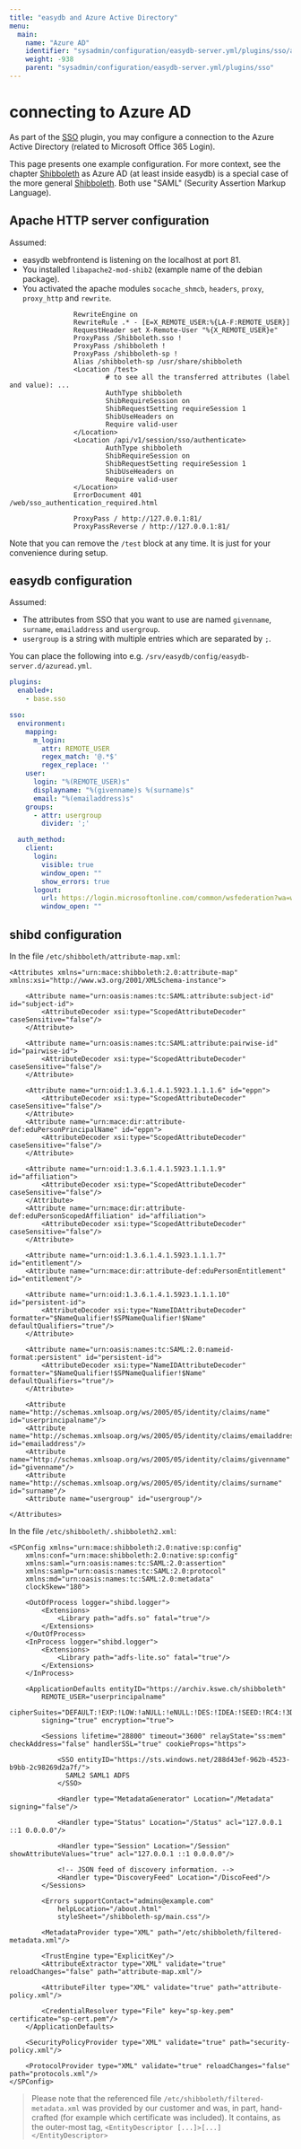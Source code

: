 ```yaml
---
title: "easydb and Azure Active Directory"
menu:
  main:
    name: "Azure AD"
    identifier: "sysadmin/configuration/easydb-server.yml/plugins/sso/azure_ad"
    weight: -938
    parent: "sysadmin/configuration/easydb-server.yml/plugins/sso"
---
```


# connecting to Azure AD

As part of the [SSO](../) plugin, you may configure a connection to the Azure Active Directory (related to Microsoft Office 365 Login).

This page presents one example configuration. For more context, see the chapter [Shibboleth](../shibboleth) as Azure AD (at least inside easydb) is a special case of the more general [Shibboleth](../shibboleth). Both use "SAML" (Security Assertion Markup Language).

## Apache HTTP server configuration
Assumed:
- easydb webfrontend is listening on the localhost at port 81.
- You installed `libapache2-mod-shib2` (example name of the debian package).
- You activated the apache modules `socache_shmcb`, `headers`, `proxy`, `proxy_http` and `rewrite`.

```
                RewriteEngine on
                RewriteRule .* - [E=X_REMOTE_USER:%{LA-F:REMOTE_USER}]
                RequestHeader set X-Remote-User "%{X_REMOTE_USER}e"
                ProxyPass /Shibboleth.sso !
                ProxyPass /shibboleth !
                ProxyPass /shibboleth-sp !
                Alias /shibboleth-sp /usr/share/shibboleth
                <Location /test>
                        # to see all the transferred attributes (label and value): ...
                        AuthType shibboleth
                        ShibRequireSession on
                        ShibRequestSetting requireSession 1
                        ShibUseHeaders on
                        Require valid-user
                </Location>
                <Location /api/v1/session/sso/authenticate>
                        AuthType shibboleth
                        ShibRequireSession on
                        ShibRequestSetting requireSession 1
                        ShibUseHeaders on
                        Require valid-user
                </Location>
                ErrorDocument 401 /web/sso_authentication_required.html

                ProxyPass / http://127.0.0.1:81/
                ProxyPassReverse / http://127.0.0.1:81/
```

Note that you can remove the `/test` block at any time. It is just for your convenience during setup.


## easydb configuration
Assumed:
- The attributes from SSO that you want to use are named `givenname`, `surname`, `emailaddress` and `usergroup`.
- `usergroup` is a string with multiple entries which are separated by `;`.

You can place the following into e.g. `/srv/easydb/config/easydb-server.d/azuread.yml`.

```yml
plugins:
  enabled+:
    - base.sso

sso:
  environment:
    mapping:
      m_login:
        attr: REMOTE_USER
        regex_match: '@.*$'
        regex_replace: ''
    user:
      login: "%(REMOTE_USER)s"
      displayname: "%(givenname)s %(surname)s"
      email: "%(emailaddress)s"
    groups:
      - attr: usergroup
        divider: ';'

  auth_method:
    client:
      login:
        visible: true
        window_open: ""
        show_errors: true
      logout:
        url: https://login.microsoftonline.com/common/wsfederation?wa=wsignout1.0
        window_open: ""
```

## shibd configuration

In the file `/etc/shibboleth/attribute-map.xml`:

```
<Attributes xmlns="urn:mace:shibboleth:2.0:attribute-map" xmlns:xsi="http://www.w3.org/2001/XMLSchema-instance">

    <Attribute name="urn:oasis:names:tc:SAML:attribute:subject-id" id="subject-id">
        <AttributeDecoder xsi:type="ScopedAttributeDecoder" caseSensitive="false"/>
    </Attribute>

    <Attribute name="urn:oasis:names:tc:SAML:attribute:pairwise-id" id="pairwise-id">
        <AttributeDecoder xsi:type="ScopedAttributeDecoder" caseSensitive="false"/>
    </Attribute>

    <Attribute name="urn:oid:1.3.6.1.4.1.5923.1.1.1.6" id="eppn">
        <AttributeDecoder xsi:type="ScopedAttributeDecoder" caseSensitive="false"/>
    </Attribute>
    <Attribute name="urn:mace:dir:attribute-def:eduPersonPrincipalName" id="eppn">
        <AttributeDecoder xsi:type="ScopedAttributeDecoder" caseSensitive="false"/>
    </Attribute>

    <Attribute name="urn:oid:1.3.6.1.4.1.5923.1.1.1.9" id="affiliation">
        <AttributeDecoder xsi:type="ScopedAttributeDecoder" caseSensitive="false"/>
    </Attribute>
    <Attribute name="urn:mace:dir:attribute-def:eduPersonScopedAffiliation" id="affiliation">
        <AttributeDecoder xsi:type="ScopedAttributeDecoder" caseSensitive="false"/>
    </Attribute>

    <Attribute name="urn:oid:1.3.6.1.4.1.5923.1.1.1.7" id="entitlement"/>
    <Attribute name="urn:mace:dir:attribute-def:eduPersonEntitlement" id="entitlement"/>

    <Attribute name="urn:oid:1.3.6.1.4.1.5923.1.1.1.10" id="persistent-id">
        <AttributeDecoder xsi:type="NameIDAttributeDecoder" formatter="$NameQualifier!$SPNameQualifier!$Name" defaultQualifiers="true"/>
    </Attribute>

    <Attribute name="urn:oasis:names:tc:SAML:2.0:nameid-format:persistent" id="persistent-id">
        <AttributeDecoder xsi:type="NameIDAttributeDecoder" formatter="$NameQualifier!$SPNameQualifier!$Name" defaultQualifiers="true"/>
    </Attribute>

    <Attribute name="http://schemas.xmlsoap.org/ws/2005/05/identity/claims/name" id="userprincipalname"/>
    <Attribute name="http://schemas.xmlsoap.org/ws/2005/05/identity/claims/emailaddress" id="emailaddress"/>
    <Attribute name="http://schemas.xmlsoap.org/ws/2005/05/identity/claims/givenname" id="givenname"/>
    <Attribute name="http://schemas.xmlsoap.org/ws/2005/05/identity/claims/surname" id="surname"/>
    <Attribute name="usergroup" id="usergroup"/>

</Attributes>
```

In the file `/etc/shibboleth/.shibboleth2.xml`:

```
<SPConfig xmlns="urn:mace:shibboleth:2.0:native:sp:config"
    xmlns:conf="urn:mace:shibboleth:2.0:native:sp:config"
    xmlns:saml="urn:oasis:names:tc:SAML:2.0:assertion"
    xmlns:samlp="urn:oasis:names:tc:SAML:2.0:protocol"
    xmlns:md="urn:oasis:names:tc:SAML:2.0:metadata"
    clockSkew="180">

    <OutOfProcess logger="shibd.logger">
        <Extensions>
            <Library path="adfs.so" fatal="true"/>
        </Extensions>
    </OutOfProcess>
    <InProcess logger="shibd.logger">
        <Extensions>
            <Library path="adfs-lite.so" fatal="true"/>
        </Extensions>
    </InProcess>

    <ApplicationDefaults entityID="https://archiv.kswe.ch/shibboleth"
        REMOTE_USER="userprincipalname"
        cipherSuites="DEFAULT:!EXP:!LOW:!aNULL:!eNULL:!DES:!IDEA:!SEED:!RC4:!3DES:!kRSA:!SSLv2:!SSLv3:!TLSv1:!TLSv1.1"
        signing="true" encryption="true">

        <Sessions lifetime="28800" timeout="3600" relayState="ss:mem" checkAddress="false" handlerSSL="true" cookieProps="https">

            <SSO entityID="https://sts.windows.net/288d43ef-962b-4523-b9bb-2c98269d2a7f/">
              SAML2 SAML1 ADFS
            </SSO>

            <Handler type="MetadataGenerator" Location="/Metadata" signing="false"/>

            <Handler type="Status" Location="/Status" acl="127.0.0.1 ::1 0.0.0.0"/>

            <Handler type="Session" Location="/Session" showAttributeValues="true" acl="127.0.0.1 ::1 0.0.0.0"/>

            <!-- JSON feed of discovery information. -->
            <Handler type="DiscoveryFeed" Location="/DiscoFeed"/>
        </Sessions>

        <Errors supportContact="admins@example.com"
            helpLocation="/about.html"
            styleSheet="/shibboleth-sp/main.css"/>

        <MetadataProvider type="XML" path="/etc/shibboleth/filtered-metadata.xml"/>

        <TrustEngine type="ExplicitKey"/>
        <AttributeExtractor type="XML" validate="true" reloadChanges="false" path="attribute-map.xml"/>

        <AttributeFilter type="XML" validate="true" path="attribute-policy.xml"/>

        <CredentialResolver type="File" key="sp-key.pem" certificate="sp-cert.pem"/>
    </ApplicationDefaults>

    <SecurityPolicyProvider type="XML" validate="true" path="security-policy.xml"/>

    <ProtocolProvider type="XML" validate="true" reloadChanges="false" path="protocols.xml"/>
</SPConfig>
```

> Please note that the referenced file `/etc/shibboleth/filtered-metadata.xml` was provided by our customer and was, in part, hand-crafted (for example which certificate was included). It contains, as the outer-most tag, `<EntityDescriptor [...]>[...]</EntityDescriptor>`

